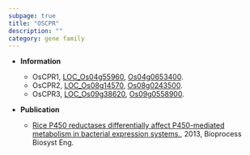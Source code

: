 ```yaml
---
subpage: true
title: "OSCPR"
description: ""
category: gene family
---
```


* **Information**  
    + OsCPR1, [LOC_Os04g55960](http://rice.plantbiology.msu.edu/cgi-bin/ORF_infopage.cgi?orf=LOC_Os04g55960), [Os04g0653400](http://rapdb.dna.affrc.go.jp/viewer/gbrowse_details/irgsp1?name=Os04g0653400).
    + OsCPR2, [LOC_Os08g14570](http://rice.plantbiology.msu.edu/cgi-bin/ORF_infopage.cgi?orf=LOC_Os08g14570), [Os08g0243500](http://rapdb.dna.affrc.go.jp/viewer/gbrowse_details/irgsp1?name=Os08g0243500).
    + OsCPR3, [LOC_Os09g38620](http://rice.plantbiology.msu.edu/cgi-bin/ORF_infopage.cgi?orf=LOC_Os09g38620), [Os09g0558900](http://rapdb.dna.affrc.go.jp/viewer/gbrowse_details/irgsp1?name=Os09g0558900).

* **Publication**  
    + [Rice P450 reductases differentially affect P450-mediated metabolism in bacterial expression systems.](http://www.ncbi.nlm.nih.gov/pubmed?term=Rice+P450+reductases+differentially+affect+P450-mediated+metabolism+in+bacterial+expression+systems.%5BTitle%5D), 2013, Bioprocess Biosyst Eng.


